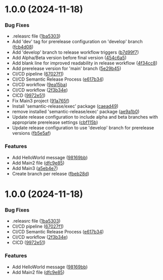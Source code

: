 # 1.0.0 (2024-11-18)


### Bug Fixes

* .releasrc file ([1ba5303](https://github.com/Luxoria-EIP/auto-release/commit/1ba5303f97efc31d9fc0cf6fd2b04d0fbf29415c))
* Add 'dev' tag for prerelease configuration on 'develop' branch ([fcb4d08](https://github.com/Luxoria-EIP/auto-release/commit/fcb4d08cedc8dee4930a6879451171cdb2740144))
* Add 'develop' branch to release workflow triggers ([b7d99f7](https://github.com/Luxoria-EIP/auto-release/commit/b7d99f70acda40ad52ac5d3bdd9ddda57bb00a22))
* Add Alpha/Beta version before final version ([454c6a5](https://github.com/Luxoria-EIP/auto-release/commit/454c6a5159780b53cd0a7523c45b95123962b34c))
* Add blank line for improved readability in release workflow ([4f34cc8](https://github.com/Luxoria-EIP/auto-release/commit/4f34cc8ea3307017b6ecd9c635033520414f53f7))
* Add prerelease version for 'main' branch ([5e29b45](https://github.com/Luxoria-EIP/auto-release/commit/5e29b45f8e929982ff66c50a5bf8ca6878fa052c))
* CI/CD pipeline ([67027f1](https://github.com/Luxoria-EIP/auto-release/commit/67027f11dcd0fb6507a8dfb93da2d28ba451ab0a))
* CI/CD Semantic Release Process ([e617b34](https://github.com/Luxoria-EIP/auto-release/commit/e617b34835ab1dcf904dbbae8f128aa084a0707a))
* CI/CD workflow ([9ea15ba](https://github.com/Luxoria-EIP/auto-release/commit/9ea15ba4839504ec4af01e19a3d83969381027d3))
* CI/CD workflow ([2f3b34e](https://github.com/Luxoria-EIP/auto-release/commit/2f3b34eb548d9df2e35c04742a2f57fed574692b))
* CICD ([9972e51](https://github.com/Luxoria-EIP/auto-release/commit/9972e51b55327799e47f4c0d784fda5ef1b847bb))
* Fix Main3 project ([91a765f](https://github.com/Luxoria-EIP/auto-release/commit/91a765fa1eb644c64f9dd3431491f99dbe149a39))
* Install 'semantic-release/exec' package ([caead49](https://github.com/Luxoria-EIP/auto-release/commit/caead49abde5ca8588fb15233cca99b22c9f8470))
* remove installed 'semantic-release/exec' package ([ae9a1b0](https://github.com/Luxoria-EIP/auto-release/commit/ae9a1b0c3facb0e7d4fcf92c42d6dc8ec444d876))
* Update release configuration to include alpha and beta branches with appropriate prerelease settings ([cbf115b](https://github.com/Luxoria-EIP/auto-release/commit/cbf115b3dcb3d2e2a24f721b74d84cc01a870655))
* Update release configuration to use 'develop' branch for prerelease versions ([fb5e5af](https://github.com/Luxoria-EIP/auto-release/commit/fb5e5af251a68508ac30be0f6529c43f086e45d1))


### Features

* Add HelloWorld message ([98169bb](https://github.com/Luxoria-EIP/auto-release/commit/98169bba6d0043f13b28bf54c44ee14a55c5ac7c))
* Add Main2 file ([dfc9e85](https://github.com/Luxoria-EIP/auto-release/commit/dfc9e85e4eab117e3ee10e1535e9d55ab5c1c83b))
* Add Main3 ([a5eb4e7](https://github.com/Luxoria-EIP/auto-release/commit/a5eb4e7b6ac436e5771c46563ca0c940ae3b2d1e))
* Create branch per release ([fbeb28d](https://github.com/Luxoria-EIP/auto-release/commit/fbeb28d0bcb446f962df0968365e03d16ec774ca))

# 1.0.0 (2024-11-18)


### Bug Fixes

* .releasrc file ([1ba5303](https://github.com/Luxoria-EIP/auto-release/commit/1ba5303f97efc31d9fc0cf6fd2b04d0fbf29415c))
* CI/CD pipeline ([67027f1](https://github.com/Luxoria-EIP/auto-release/commit/67027f11dcd0fb6507a8dfb93da2d28ba451ab0a))
* CI/CD Semantic Release Process ([e617b34](https://github.com/Luxoria-EIP/auto-release/commit/e617b34835ab1dcf904dbbae8f128aa084a0707a))
* CI/CD workflow ([2f3b34e](https://github.com/Luxoria-EIP/auto-release/commit/2f3b34eb548d9df2e35c04742a2f57fed574692b))
* CICD ([9972e51](https://github.com/Luxoria-EIP/auto-release/commit/9972e51b55327799e47f4c0d784fda5ef1b847bb))


### Features

* Add HelloWorld message ([98169bb](https://github.com/Luxoria-EIP/auto-release/commit/98169bba6d0043f13b28bf54c44ee14a55c5ac7c))
* Add Main2 file ([dfc9e85](https://github.com/Luxoria-EIP/auto-release/commit/dfc9e85e4eab117e3ee10e1535e9d55ab5c1c83b))
